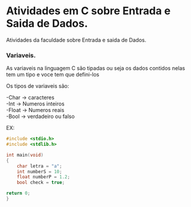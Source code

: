 # Atividades em C sobre Entrada e Saida de Dados.

Atividades da faculdade sobre Entrada e saida de Dados.


### Variaveis.

As variaveis na linguagem C são tipadas ou seja os dados contidos nelas tem um tipo e voce tem que defini-los

Os tipos de variaveis são:

-Char  -> caracteres <br>
-Int   -> Numeros inteiros <br>
-Float -> Numeros reais <br>
-Bool  -> verdadeiro ou falso <br>

EX:
```C
#include <stdio.h>
#include <stdlib.h>

int main(void)
{
    char letra = "a";
    int numberS = 10;
    float numberP = 1.2;
    bool check = true;

return 0;
}


```
